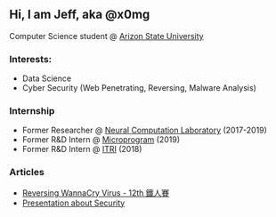 ## Hi, I am Jeff, aka @x0mg
Computer Science student @ [Arizon State University](https://www.asu.edu/)
### Interests:
- Data Science
- Cyber Security (Web Penetrating, Reversing, Malware Analysis)
### Internship
- Former Researcher @ [Neural Computation Laboratory](https://nckunclab.wixsite.com/neuralcomputationlab) (2017-2019)
- Former R&D Intern @ [Microprogram](https://www.program.com.tw/) (2019)
- Former R&D Intern @ [ITRI](https://www.itri.org.tw/) (2018)
### Articles
- [Reversing WannaCry Virus - 12th 鐵人賽](https://ithelp.ithome.com.tw/articles/10253139)
- [Presentation about Security](https://www2.slideshare.net/JeffHung13/presentations)


